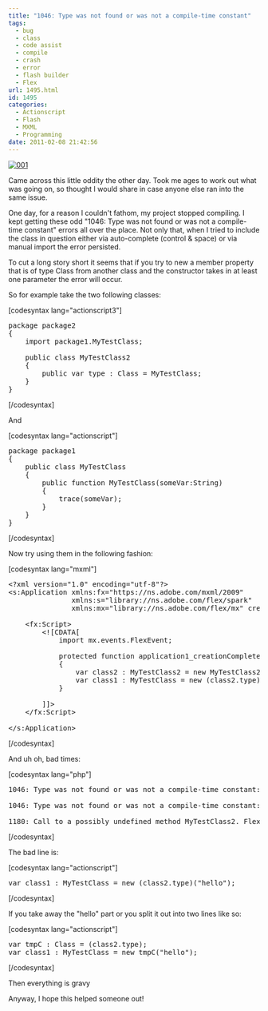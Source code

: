 ```yaml
---
title: "1046: Type was not found or was not a compile-time constant"
tags:
  - bug
  - class
  - code assist
  - compile
  - crash
  - error
  - flash builder
  - Flex
url: 1495.html
id: 1495
categories:
  - Actionscript
  - Flash
  - MXML
  - Programming
date: 2011-02-08 21:42:56
---
```


[![](https://mikecann.co.uk/wp-content/uploads/2011/02/001.jpg "001")](https://mikecann.co.uk/wp-content/uploads/2011/02/001.jpg)

Came across this little oddity the other day. Took me ages to work out what was going on, so thought I would share in case anyone else ran into the same issue.<!-- more -->

One day, for a reason I couldn't fathom, my project stopped compiling. I kept getting these odd "1046: Type was not found or was not a compile-time constant" errors all over the place. Not only that, when I tried to include the class in question either via auto-complete (control &amp; space) or via manual import the error persisted.

To cut a long story short it seems that if you try to new a member property that is of type Class from another class and the constructor takes in at least one parameter the error will occur.

So for example take the two following classes:

[codesyntax lang="actionscript3"]

<pre>package package2
{
	import package1.MyTestClass;

	public class MyTestClass2
	{
		public var type : Class = MyTestClass;
	}
}</pre>

[/codesyntax]

And

[codesyntax lang="actionscript"]

<pre>package package1
{
	public class MyTestClass
	{
		public function MyTestClass(someVar:String)
		{
			trace(someVar);
		}
	}
}</pre>

[/codesyntax]

Now try using them in the following fashion:

[codesyntax lang="mxml"]

<pre>&lt;?xml version="1.0" encoding="utf-8"?&gt;
&lt;s:Application xmlns:fx="https://ns.adobe.com/mxml/2009" 
			   xmlns:s="library://ns.adobe.com/flex/spark" 
			   xmlns:mx="library://ns.adobe.com/flex/mx" creationComplete="application1_creationCompleteHandler(event)"&gt;

	&lt;fx:Script&gt;
		&lt;![CDATA[
			import mx.events.FlexEvent;			

			protected function application1_creationCompleteHandler(event:FlexEvent):void
			{
				var class2 : MyTestClass2 = new MyTestClass2();
				var class1 : MyTestClass = new (class2.type)("hello");
			}

		]]&gt;
	&lt;/fx:Script&gt;

&lt;/s:Application&gt;</pre>

[/codesyntax]

And uh oh, bad times:

[codesyntax lang="php"]

<pre>1046: Type was not found or was not a compile-time constant: MyTestClass.	FlexBugExperiment.mxml	/FlexBugExperiment/src/main	line 14	Flex Problem

1046: Type was not found or was not a compile-time constant: MyTestClass2.	FlexBugExperiment.mxml	/FlexBugExperiment/src/main	line 13	Flex Problem

1180: Call to a possibly undefined method MyTestClass2.	FlexBugExperiment.mxml	/FlexBugExperiment/src/main	line 13	Flex Problem</pre>

[/codesyntax]

The bad line is:

[codesyntax lang="actionscript"]

<pre>var class1 : MyTestClass = new (class2.type)("hello");</pre>

[/codesyntax]

If you take away the "hello" part or you split it out into two lines like so:

[codesyntax lang="actionscript"]

<pre>var tmpC : Class = (class2.type);
var class1 : MyTestClass = new tmpC("hello");</pre>

[/codesyntax]

Then everything is gravy

Anyway, I hope this helped someone out!

